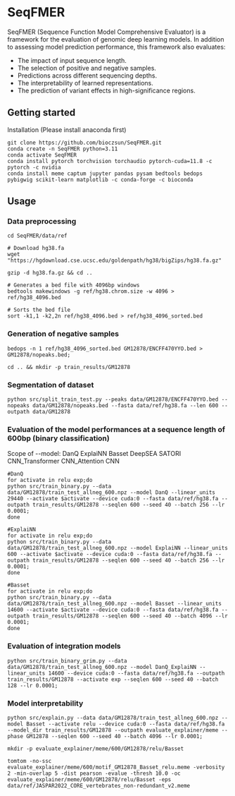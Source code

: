 # SeqFMER
SeqFMER (Sequence Function Model Comprehensive Evaluator) is a framework for the evaluation of genomic deep learning models.  In addition to assessing model prediction performance, this framework also evaluates:
- The impact of input sequence length.
- The selection of positive and negative samples.
- Predictions across different sequencing depths.
- The interpretability of learned representations.
- The prediction of variant effects in high-significance regions. 

## Getting started
Installation (Please install anaconda first)
```shell
git clone https://github.com/bioczsun/SeqFMER.git
conda create -n SeqFMER python=3.11
conda activate SeqFMER
conda install pytorch torchvision torchaudio pytorch-cuda=11.8 -c pytorch -c nvidia
conda install meme captum jupyter pandas pysam bedtools bedops pybigwig scikit-learn matplotlib -c conda-forge -c bioconda
```
## Usage

### Data preprocessing
```shell
cd SeqFMER/data/ref

# Download hg38.fa
wget "https://hgdownload.cse.ucsc.edu/goldenpath/hg38/bigZips/hg38.fa.gz" 

gzip -d hg38.fa.gz && cd ..

# Generates a bed file with 4096bp windows
bedtools makewindows -g ref/hg38.chrom.size -w 4096 > ref/hg38_4096.bed

# Sorts the bed file
sort -k1,1 -k2,2n ref/hg38_4096.bed > ref/hg38_4096_sorted.bed
```


### Generation of negative samples
```shell
bedops -n 1 ref/hg38_4096_sorted.bed GM12878/ENCFF470YYO.bed > GM12878/nopeaks.bed;

cd .. && mkdir -p train_results/GM12878
```

### Segmentation of dataset
```shell
python src/split_train_test.py --peaks data/GM12878/ENCFF470YYO.bed --nopeaks data/GM12878/nopeaks.bed --fasta data/ref/hg38.fa --len 600 --outpath data/GM12878
```


### Evaluation of the model performances at a sequence length of 600bp (binary classification)
Scope of --model: DanQ ExplaiNN Basset DeepSEA SATORI CNN_Transformer CNN_Attention CNN
```shell
#DanQ
for activate in relu exp;do
python src/train_binary.py --data data/GM12878/train_test_allneg_600.npz --model DanQ --linear_units 29440 --activate $activate --device cuda:0 --fasta data/ref/hg38.fa --outpath train_results/GM12878 --seqlen 600 --seed 40 --batch 256 --lr 0.0001;
done

#ExplaiNN
for activate in relu exp;do
python src/train_binary.py --data data/GM12878/train_test_allneg_600.npz --model ExplaiNN --linear_units 600 --activate $activate --device cuda:0 --fasta data/ref/hg38.fa --outpath train_results/GM12878 --seqlen 600 --seed 40 --batch 256 --lr 0.0001;
done

#Basset
for activate in relu exp;do
python src/train_binary.py --data data/GM12878/train_test_allneg_600.npz --model Basset --linear_units 14600 --activate $activate --device cuda:0 --fasta data/ref/hg38.fa --outpath train_results/GM12878 --seqlen 600 --seed 40 --batch 4096 --lr 0.0001;
done
```

### Evaluation of integration models
```shell
python src/train_binary_grim.py --data data/GM12878/train_test_allneg_600.npz --model DanQ_ExplaiNN --linear_units 14600 --device cuda:0 --fasta data/ref/hg38.fa --outpath train_results/GM12878 --activate exp --seqlen 600 --seed 40 --batch 128 --lr 0.0001;
```



### Model interpretability
```shell
python src/explain.py --data data/GM12878/train_test_allneg_600.npz --model Basset --activate relu --device cuda:0 --fasta data/ref/hg38.fa --model_dir train_results/GM12878 --outpath evaluate_explainer/meme --phase GM12878 --seqlen 600 --seed 40 --batch 4096 --lr 0.0001;

mkdir -p evaluate_explainer/meme/600/GM12878/relu/Basset

tomtom -no-ssc evaluate_explainer/meme/600/motif_GM12878_Basset_relu.meme -verbosity 2 -min-overlap 5 -dist pearson -evalue -thresh 10.0 -oc evaluate_explainer/meme/600/GM12878/relu/Basset -eps  data/ref/JASPAR2022_CORE_vertebrates_non-redundant_v2.meme
```
